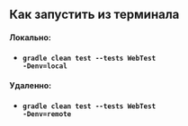 ## Как запустить из терминала

#### Локально:

- <code><strong>gradle clean test --tests WebTest -Denv=local</strong></code>

#### Удаленно:

- <code><strong>gradle clean test --tests WebTest -Denv=remote</strong></code>